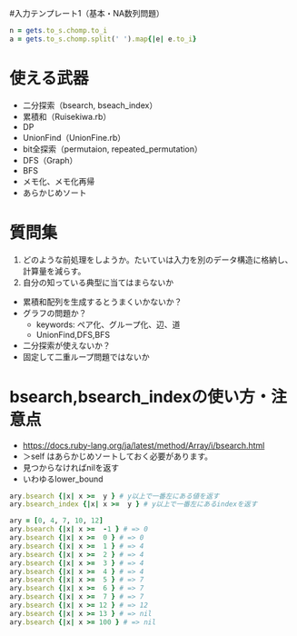 #入力テンプレート1（基本・NA数列問題）
```ruby
n = gets.to_s.chomp.to_i
a = gets.to_s.chomp.split(' ').map{|e| e.to_i}
```

# 使える武器
- 二分探索（bsearch, bseach_index）
- 累積和（Ruisekiwa.rb）
- DP
- UnionFind（UnionFine.rb）
- bit全探索（permutaion, repeated_permutation）
- DFS（Graph）
- BFS
- メモ化、メモ化再帰
- あらかじめソート

# 質問集
1. どのような前処理をしようか。たいていは入力を別のデータ構造に格納し、計算量を減らす。
2. 自分の知っている典型に当てはまらないか
- 累積和配列を生成するとうまくいかないか？
- グラフの問題か？
  - keywords: ペア化、グループ化、辺、道
  - UnionFind,DFS,BFS
- 二分探索が使えないか？
- 固定して二重ループ問題ではないか

# bsearch,bsearch_indexの使い方・注意点
- https://docs.ruby-lang.org/ja/latest/method/Array/i/bsearch.html
- ＞self はあらかじめソートしておく必要があります。
- 見つからなければnilを返す
- いわゆるlower_bound
```ruby
ary.bsearch {|x| x >=  y } # y以上で一番左にある値を返す
ary.bsearch_index {|x| x >=  y } # y以上で一番左にあるindexを返す

ary = [0, 4, 7, 10, 12]
ary.bsearch {|x| x >=  -1 } # => 0
ary.bsearch {|x| x >=  0 } # => 0
ary.bsearch {|x| x >=  1 } # => 4
ary.bsearch {|x| x >=  2 } # => 4
ary.bsearch {|x| x >=  3 } # => 4
ary.bsearch {|x| x >=  4 } # => 4
ary.bsearch {|x| x >=  5 } # => 7
ary.bsearch {|x| x >=  6 } # => 7
ary.bsearch {|x| x >=  7 } # => 7
ary.bsearch {|x| x >= 12 } # => 12
ary.bsearch {|x| x >= 13 } # => nil
ary.bsearch {|x| x >= 100 } # => nil
```